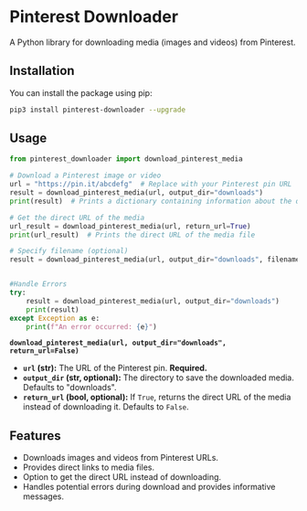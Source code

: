 # Pinterest Downloader

A Python library for downloading media (images and videos) from Pinterest.

## Installation

You can install the package using pip:

```bash
pip3 install pinterest-downloader --upgrade
```

## Usage

```python
from pinterest_downloader import download_pinterest_media

# Download a Pinterest image or video
url = "https://pin.it/abcdefg"  # Replace with your Pinterest pin URL
result = download_pinterest_media(url, output_dir="downloads")
print(result)  # Prints a dictionary containing information about the download (success/failure, filename, etc.)

# Get the direct URL of the media
url_result = download_pinterest_media(url, return_url=True)
print(url_result)  # Prints the direct URL of the media file

# Specify filename (optional)
result = download_pinterest_media(url, output_dir="downloads", filename="my_pinterest_image")


#Handle Errors
try:
    result = download_pinterest_media(url, output_dir="downloads")
    print(result)
except Exception as e:
    print(f"An error occurred: {e}")


```

**`download_pinterest_media(url, output_dir="downloads", return_url=False)`**

* **`url` (str):** The URL of the Pinterest pin.  **Required.**
* **`output_dir` (str, optional):** The directory to save the downloaded media. Defaults to "downloads".
* **`return_url` (bool, optional):** If `True`, returns the direct URL of the media instead of downloading it. Defaults to `False`.


## Features

- Downloads images and videos from Pinterest URLs.
- Provides direct links to media files.
- Option to get the direct URL instead of downloading.
- Handles potential errors during download and provides informative messages.

